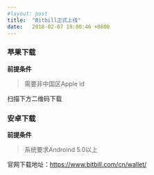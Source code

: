 ```yaml
---
#layout: post
title:  "Bitbill正式上线"
date:   2018-02-07 19:00:46 +0800
---
```

### 苹果下载

**前提条件**		
>需要非中国区Apple id

扫描下方二维码下载

### 安卓下载

**前提条件**		
>系统要求Androind 5.0以上	

官网下载地址：https://www.bitbill.com/cn/wallet/

